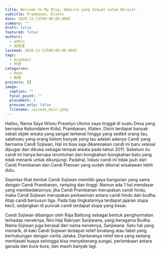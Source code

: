 ```yaml
---
title: Welcome to My Blog, Website yang dibuat untuk Belajar.
subtitle: Prambanan, Klaten
date: 2020-12-13T00:00:00.000Z
summary: ""
draft: false
featured: false
authors:
  - admin
  - 吳恩達
lastmod: 2020-12-13T00:00:00.000Z
tags:
  - Academic
  - 开源
categories:
  - Demo
  - 教程
projects: []
image:
  caption: ""
  focal_point: ""
  placement: 2
  preview_only: false
  filename: sajiwan_main.jpeg
---
```

Halloo, Nama Saya Wisnu Prasetyo Utomo saya tinggal di suatu Desa yang bernama Kebondalem Kidul, Prambanan, Klaten. Disini terdapat banyak sekali objek wisata yang sangat terkenal hingga yang sedikit orang tau, salahsatu yang orang belom banyak yang tau adalah adanya Candi yang bernama Candi Sojiwan, Hal ini bisa saja dikarenakan candi ini baru selesai 
dipugar dan dibuka sebagai tempat wisata pada tahun 2011. Sebelum itu candi ini hanya berupa reruntuhan dan bongkahan-bongkahan 
batu yang tidak menarik untuk dikunjungi. Padahal, 
lokasi candi ini tidak jauh dari Candi Prambanan dan Candi Plaosan yang sudah dikenal wisatawan lebih dulu.

Sepintas lihat bentuk Candi Sojiwan memiliki gaya bangunan yang sama dengan Candi Prambanan, ramping dan tinggi. Namun ada 1 hal mendasar yang membedakannya, jika Candi Prambanan merupakan candi hindu, maka Candi Sojiwan merupakan perkawinan antara candi hindu dan budha. Atap candi bersusun tiga. Pada tiap tingkatannya terdapat jajaran stupa kecil, sedangkan di puncak candi terdapat stupa yang besar.

Candi Sojiwan dibangun oleh Raja Balitung sebagai bentuk penghormatan terhadap neneknya, Nini Haji Rakryan Sanjiwana, yang beragama Budha. Nama Sojiwan juga berasal dari nama neneknya, Sanjiwana. Satu hal yang menarik, di kaki Candi Sojiwan terdapat relief binatang atau fabel yang berhubungan dengan cerita Jataka. Diantaranya relief kera yang sedang mentiasati buaya sehingga bisa menyeberang sungai, perlombaan antara garuda dan kura-kura, dan masih banyak lagi.